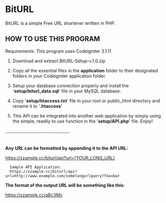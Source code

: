 # BitURL
BitURL is a simple Free URL shortener written in PHP. 

## HOW TO USE THIS PROGRAM

Requirements: This program uses Codeigniter 3.1.11

1. Download and extract BitURL-Setup-v.1.0.zip

2. Copy all the essential files in the **application** folder
   to their designated folders in your Codeigniter application
   folder.

3. Setup your database connection properly and install the
   '**setup/biturl_data.sql**' file in your MySQL database.

4. Copy '**setup/htaccess.txt**' file in your root or public_html
   directory and rename it to '**.htaccess**'

5. This API can be integrated into another web application by
   simply using the simple, readily to use function in the
   '**setup/API.php**' file. Enjoy!

###### --------------------------------

**Any URL can be formatted by appending it to the API URL:**

https://xzample.cc/biturl/api?url=[YOUR_LONG_URL]

      Sample API Application:
      https://xzample.cc/biturl/api?url=http://www.example.com/somelongurlquery?foo=bar

**The format of the output URL will be something like this:**

https://xzample.cc/aBc3Mx

